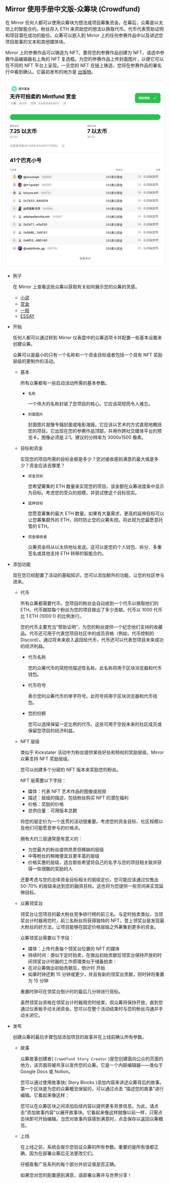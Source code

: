 ## Mirror 使用手册中文版-众筹块 (Crowdfund)
在 Mirror 任何人都可以使用众筹块为想法或项目筹集资金。在幕后，众筹是以太坊上的智能合约。粉丝存入 ETH 来资助您的想法以换取代币。代币代表赞助证明和项目潜在成功的股份。众筹可以嵌入到 Mirror 上的任何参赛作品中以及讲述您项目故事的文本和其他媒体块。

Mirror 上的参赛作品可以铸造为 NFT。要将您的参赛作品创建为 NFT，请选中参赛作品编辑器右上角的 NFT 复选框。为您的参赛作品上传封面图片，以便它可以在不同的 NFT 平台上呈现。一旦您的 NFT 在链上铸造，您将在参赛作品的署名行中看到确认。它最初发布的地方是 [出版物](https://mint.mirror.xyz/mDws2xGmJCq55ehGDdcv8tGDCpSd_c_CfeqhexiKSqU)。

![](./pic/mirror13.png)

- 例子

	在 Mirror 上查看这些众筹以获取有关如何展示您的众筹的灵感。

	- [小说](https://emily.mirror.xyz/0AFENlMKv9amUC1OJIZY26udpISw_raXkoEcvelPvzg)
	- [赏金](https://mint.mirror.xyz/mDws2xGmJCq55ehGDdcv8tGDCpSd_c_CfeqhexiKSqU)
	- [一般](https://generalist.mirror.xyz/1T0h7VGDcECJuifK4TPDfRoUQ3zaO_tPwdZV-dtnNqw)
	- [ESSAY](https://j.mirror.xyz/uVGCCwwm3k341lPpxaJmHTZROESVse9Pe_rmbiuUAC0)
- 开始

	任何人都可以通过转到 Mirror 仪表盘中的众筹选项卡并配置一些基本设置来创建众筹。

	众筹可以是最小的只有一个名称和一个资金目标或者包括一个具有 NFT 奖励层级的更制作的活动。
	
	- 基本
	
		所有众筹都有一些启动活动所需的基本参数。
	
		- `名称`
	
			一个伟大的名称封装了您项目的核心。它应该简短而令人难忘。
		- `封面图片`
	
			封面图片就像专辑封面或电影海报。它应该以艺术的方式直观地概括您的项目。它出现在您的参赛作品顶部，并用作跨社交媒体平台的预览卡。图像必须是 2:1。建议的分辨率为 3000x1500 像素。
	- 目标和资金
	
		实现您的项目所需的目标金额是多少？您对接收感到满意的最大值是多少？资金应该去哪里？
	
		- `资金目标`
	
			您希望筹集的 ETH 数量来实现您的项目。该金额在众筹进度条中显示为目标。考虑您的受众的规模，并尝试使这个目标现实。
		- `延伸目标`
	
			您愿意筹集的最大 ETH 数量。如果有大量需求，更高的延伸目标可以让您筹集额外的 ETH，同时防止您的众筹失控。将此视为您最愿意托管的 ETH。
		- `资金接收者`
	
			众筹资金将从以太坊地址发送。这可以是您的个人钱包、拆分、多重签名或其他支持 ETH 转移的智能合约。
- 添加功能

	现在您已经配置了活动的基础知识，您可以添加额外的功能，让您的社区参与进来。

	- 代币

		所有众筹都需要代币。您项目的粉丝会自动收到一个代币以换取他们的 ETH。代币跟踪每个粉丝为您的项目做出了多少贡献。代币以 1000 代币比 1 ETH (1000:1) 的比例发行。

		您的代币主要充当“赞助证明”，为您的粉丝提供一个纪念他们支持的收藏品。代币还可用于代表您项目社区中的成员资格（例如，代币控制的 Discord）。通过将未来收入返回给代币，代币还可以代表您项目未来成功的经济利益。

		- 代币名称
		
			您的众筹代币的简短但描述性名称。此名称将用于区块浏览器和代币钱包。
		- 代币符号

			表示您的众筹代币的单字符号。此符号将用于区块浏览器和代币钱包。
		- 您的份额

			您可以选择保留一定比例的代币。这些可用于空投未来的社区成员或保留您项目的经济利益。
	- NFT 层级
	
		类似于 Kickstater 活动中为粉丝提供某些好处和特权的奖励层级，Mirror 众筹支持 NFT 奖励层级。
	
		您可以创建多个分层的 NFT 版本来奖励您的粉丝。
	
		NFT 层需要以下字段：
	
		- 媒体：代表 NFT 艺术作品的图像或视频
		- 描述：层级的描述，包括粉丝购买 NFT 的潜在福利
		- 价格：奖励的价格
		- 总供应量：可用版本总数

		将您的层定价为一个连贯的活动很重要。考虑您的资金目标、社区规模以及他们可能愿意参与的价格点。
	
		拥有大约三层通常是有意义的：
	
		- 为您最大的粉丝提供昂贵但稀缺的层级
		- 中等粉丝的稍微便宜且更丰富的层级
		- 价格实惠的层级，适合那些希望将自己的名字与您的项目相关联并获得一些很酷的奖励的人
		
		还要考虑与您的总体资金目标相关的层级定价。您可能应该通过仅售出 50-70% 的层级来达到您的融资目标。这也将为您提供一些空间来实现延伸目标。
	- 众筹领奖台
	
		领奖台让您项目的最大粉丝竞争排行榜的前三名。与定时拍卖类似，当领奖台计时器用完时，前三名粉丝将获得独特的 NFT。登上领奖台是发现最大粉丝的好方法，让项目能够在固定价格层级之外筹集到更多的资金。
	
		众筹领奖台需要以下字段：
	
		- 媒体：上传代表每个领奖台位置的 NFT 的媒体
		- 持续时间：类似于定时拍卖，在做出初始贡献后领奖台保持开放的时间领奖台计时器的工作原理类似于储备拍卖：
		- 在对众筹做出初始贡献后，倒计时	开始
		- 如果时钟还剩 15 分钟或更少，并且有新的领奖台贡献，则时钟将重置为 15 分钟
	
		重置时钟可在领奖台倒计时的最后几分钟进行竞标。
	
		虽然领奖台资格在领奖台计时器用完时结束，但众筹将保持开放，直到您通过仪表板手动关闭资金。您可以在整个活动结束时与您的粉丝沟通并手动关闭它。
- 发布

	创建众筹的最后步骤包括添加项目的故事并在上线前确认所有参数。

	- 故事

		 众筹故事创建者( `Crowdfund Story Creator` )是您创建面向公众的页面的地方，该页面将被共享以宣传您的众筹。它是一个内联编辑器——类似于 Google Docs 或 Notion。

		您可以通过使用故事快( Story Blocks )添加内容来讲述众筹背后的故事。第一个区块是为您的众筹概览保留的，可以通过点击 “描述您的故事”进行编辑。它看起来像这样：

		您可以在众筹区块之间添加后续内容以提供更多背景信息。为此，请点击“添加故事内容”以展开故事块。它看起来像这样就像以前一样，只需点击块即可开始编辑。当您对故事内容感到满意时，点击保存以返回众筹概览。
	
	- 上线

		在上线之前，系统会提示您验证众筹的所有参数。重要的是所有值都正确，因为在部署众筹后无法更改它们。

		仔细查看广告系列的每个部分并验证值是否正确。

		如果您对您的配置感到满意，请部署众筹并与世界分享！